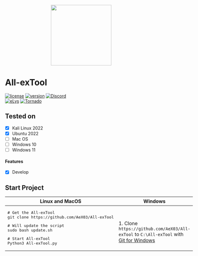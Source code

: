 <p align="center">
<img src="https://github.com/AeX03/All-exTool/blob/main/pic/diablo.png"  width="200"/>
  
# All-exTool
[![license](https://img.shields.io/badge/license-MIT-brightgreen.svg)](https://github.com/AeX03/All-exTool)
[![version](https://img.shields.io/badge/version-1.0-blue.svg)](https://github.com/AeX03/All-exTool)
[![Discord](https://img.shields.io/discord/979349329909264414?label=Discord&logo=Discord)](http://discord.gg/xpaxKBEx9t)
<br>
[![eLys](https://img.shields.io/badge/Site-eLys-pink.svg)](https://eLysiane.eu/)
[![Tornado](https://img.shields.io/badge/NOVA-Tornado%20Cash-brightgreen.svg)](https://img.shields.io/badge/-available%20/09/2022-lightgrey)

## Tested on
- [x] Kali Linux 2022
- [x] Ubuntu 2022
- [ ] Mac OS
- [ ] Windows 10
- [ ] Windows 11
#### Features
- [x] Develop

## Start Project

<table width="100%" style="width:100%; display:table;">
 <thead>
  <tr>
   <th width="50%" style="width:50%;">Linux and MacOS</th>
   <th width="50%" style="width:50%;">Windows</th>
  </tr>
 </thead>
 <tbody style="vertical-align: bottom;">
  <tr>
   <td>
     <div class="highlight highlight-source-shell"><pre># Get the All-exTool
git clone https://github.com/AeX03/All-exTool</pre></div>
<div class="highlight highlight-source-shell"><pre># Will update the script
sudo bash update.sh</pre></div>
<div class="highlight highlight-source-shell"><pre># Start All-exTool
Python3 All-exTool.py</pre></div>
   </td>
   <td>
     1. Clone <code>https://github.com/AeX03/All-exTool</code> to <code>C:\All-exTool</code> with <a href="https://git-scm.com/downloads">Git for Windows</a><br/><br/>
   </td>
  </tr>
 </tbody>
</table>
